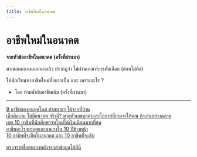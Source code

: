 ```yaml
---
title: อาชีพใหม่ในอนาคต
---
```


# อาชีพใหม่ในอนาคต
**จากหัวข้ออาชีพในอนาคต (ครั้งที่ผ่านมา)** 

หากผลคะแนนออกมาแล้ว ปรากฎว่า ไม่ผ่านเกณฑ์การคัดเลือก (สอบไม่ติด)

ให้นักเรียนหาอาชีพใหม่ที่อยากเป็น และ เพราะอะไร ?
- โดย ห้ามซ้ำกับอาชีพเดิม (ครั้งที่ผ่านมา)

---

[9 อาชีพของคนยุคใหม่ ทำสบายๆ ได้จากที่บ้าน](https://www.admissionpremium.com/business/news/3895) \
[เด็กติดเกม ไม่มีอนาคต จริงดิ่? มาดูตัวเลขมูลค่าและโอกาสที่เกมจะให้คุณ ถ้าเล่นอย่างฉลาด](https://www.admissionpremium.com/business/news/3391) \
[เผย 10 อาชีพที่นักศึกษาจบใหม่ได้เงินเดือนมากที่สุด](https://www.admissionpremium.com/business/news/2829) \
[อาชีพอะไรจะฮอตและมาแรงใน 10 ปีข้างหน้า](https://www.krungsri.com/bank/th/plearn-plearn/popular-jobs-in-the-next-10-years.html) \
[10 อาชีพที่จะฮิตในอนาคต และ 10 อาชีพที่จะดับ](http://www.unigang.com/Article/1933)

<futurecareernew></futurecareernew>


[ตรวจรายชื่อตนเองหลังจากส่งข้อมูลได้ที่นี่](/check/futurecareernew.md)
